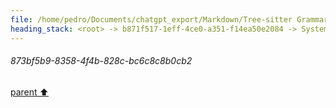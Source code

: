 ```yaml
---
file: /home/pedro/Documents/chatgpt_export/Markdown/Tree-sitter Grammar Visualization_ NetworkX & Graphviz.md
heading_stack: <root> -> b871f517-1eff-4ce0-a351-f14ea50e2084 -> System -> 10bdd2ac-112a-465d-8a80-9a7e6b87ee8a -> System -> aaa26ed0-25be-4ce1-881e-13f438a81018 -> User -> 16f82114-8497-4426-bb51-62a94559597a -> Assistant -> NetworkX -> Graphviz -> Combining NetworkX and Graphviz for Tree-sitter Grammar Visualization -> The Challenge -> The Approach -> Creative Ideas -> Technical Implementation -> Potential Pitfalls -> Conclusion -> aaa26fc9-1f37-46e5-9259-458a8d55dd15 -> User -> 9c564aec-e677-44c1-a480-a6c57d293462 -> Assistant -> a3eb6e27-f341-4b7a-a3d2-34f4cc84ec17 -> Assistant -> c52b2616-0df0-48a9-9a0a-0953bfbd2965 -> Tool -> ae11aab9-6f35-454c-94b2-c2c53890111e -> Assistant -> ca2f2a60-b9a3-4f93-9754-5ebe5ba70517 -> Assistant -> 8fba5a35-e974-4d97-ae80-844eb75c9ac4 -> Tool -> 6d10afb6-8dde-460d-9bad-821eb823350a -> Assistant -> cfa78ec0-6094-4895-a72e-3a426f4b264f -> Assistant -> 873bf5b9-8358-4f4b-828c-bc6c8c8b0cb2
---
```

###### 873bf5b9-8358-4f4b-828c-bc6c8c8b0cb2
[parent ⬆️](#cfa78ec0-6094-4895-a72e-3a426f4b264f)
